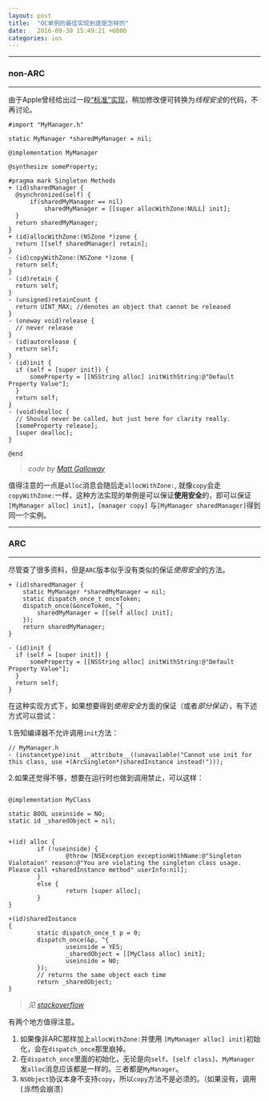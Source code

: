 ```yaml
---
layout: post
title:  "OC单例的最佳实现到底是怎样的"
date:   2016-09-30 15:49:21 +0800
categories: ios
---
```


---

### non-ARC

---
由于Apple曾经给出过一段[“标准”实现](http://cocoa.venj.me/blog/singleton-in-objc/)，稍加修改便可转换为*线程安全*的代码，不再讨论。

```objc
#import "MyManager.h"

static MyManager *sharedMyManager = nil;

@implementation MyManager

@synthesize someProperty;

#pragma mark Singleton Methods
+ (id)sharedManager {
  @synchronized(self) {
      if(sharedMyManager == nil)
          sharedMyManager = [[super allocWithZone:NULL] init];
  }
  return sharedMyManager;
}
+ (id)allocWithZone:(NSZone *)zone {
  return [[self sharedManager] retain];
}
- (id)copyWithZone:(NSZone *)zone {
  return self;
}
- (id)retain {
  return self;
}
- (unsigned)retainCount {
  return UINT_MAX; //denotes an object that cannot be released
}
- (oneway void)release {
  // never release
}
- (id)autorelease {
  return self;
}
- (id)init {
  if (self = [super init]) {
      someProperty = [[NSString alloc] initWithString:@"Default Property Value"];
  }
  return self;
}
- (void)dealloc {
  // Should never be called, but just here for clarity really.
  [someProperty release];
  [super dealloc];
}

@end
```
> *code by [Matt Galloway](http://www.galloway.me.uk/tutorials/singleton-classes/)*

值得注意的一点是`alloc`消息会随后走`allocWithZone:`, 就像`copy`会走`copyWithZone:`一样，这种方法实现的单例是可以保证**使用安全**的，即可以保证`[MyManager alloc] init]`，`[manager copy]` 与`[MyManager sharedManager]`得到同一个实例。

---

### ARC

---

尽管查了很多资料，但是`ARC`版本似乎没有类似的保证*使用安全*的方法。

```objc
+ (id)sharedManager {
    static MyManager *sharedMyManager = nil;
    static dispatch_once_t onceToken;
    dispatch_once(&onceToken, ^{
        sharedMyManager = [[self alloc] init];
    });
    return sharedMyManager;
}

- (id)init {
  if (self = [super init]) {
      someProperty = [[NSString alloc] initWithString:@"Default Property Value"];
  }
  return self;
}
```

在这种实现方式下，如果想要得到*使用安全*方面的保证（或者*部分保证*），有下述方式可以尝试：

 1.告知编译器不允许调用`init`方法：

```objc
// MyManager.h
- (instancetype)init __attribute__((unavailable("Cannot use init for this class, use +(ArcSingleton*)sharedInstance instead!")));
```
 	
2.如果还觉得不够，想要在运行时也做到调用禁止，可以这样：

```objc

@implementation MyClass

static BOOL useinside = NO;
static id _sharedObject = nil;


+(id) alloc {
		if (!useinside) {
				@throw [NSException exceptionWithName:@"Singleton Vialotaion" reason:@"You are violating the singleton class usage. Please call +sharedInstance method" userInfo:nil];
		}
		else {
				return [super alloc];
		}
}

+(id)sharedInstance
{
		static dispatch_once_t p = 0;
		dispatch_once(&p, ^{
				useinside = YES;
				_sharedObject = [[MyClass alloc] init];
				useinside = NO;
		});   
		// returns the same object each time
		return _sharedObject;
}

```

> *见 [stackoverflow](http://stackoverflow.com/questions/5720029/create-singleton-using-gcds-dispatch-once-in-objective-c/18382143#18382143)*

有两个地方值得注意。

 1.  如果像非ARC那样加上`allocWithZone:`并使用 `[MyManager alloc] init]`初始化，会在`dispatch_once`那里崩掉。
 2.  在`dispatch_once`里面的初始化，无论是向`self`、`[self class]`、`MyManager`发`alloc`消息应该都是一样的。三者都是`MyManager`。
 3.  `NSObject`协议本身不支持`copy`，所以`copy`方法不是必须的。（如果没有，调用(*当然*)会崩溃）
